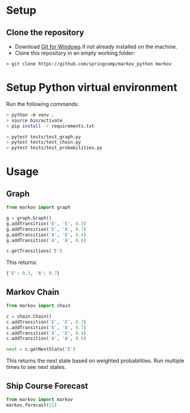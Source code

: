# Setup

## Clone the repository

- Download [Git for Windows](https://git-scm.com/) if not already installed on the machine.
- Clone this repository in an empty working folder:

```
> git clone https://github.com/springcomp/markov_python markov
```

# Setup Python virtual environment

Run the following commands:

```sh
> python -m venv .
> source bin/activate
> pip install -r requirements.txt

> pytest tests/test_graph.py
> pytest tests/test_chain.py
> pytest tests/test_probabilities.py
```

# Usage

## Graph

```python
from markov import graph

g = graph.Graph()
g.addTransition('E', 'E', 0.3)
g.addTransition('E', 'A', 0.7)
g.addTransition('A', 'E', 0.4)
g.addTransition('A', 'A', 0.6)

c.getTransitions('E')
```

This returns:

```python
{'E': 0.3, 'A': 0.7}
```

## Markov Chain

```python
from markov import chain

c = chain.Chain()
c.addTransition('E', 'E', 0.3)
c.addTransition('E', 'A', 0.7)
c.addTransition('A', 'E', 0.4)
c.addTransition('A', 'A', 0.6)

next = c.getNextState('E')
```

This returns the next state based on weighted probabilities.
Run multiple times to see next states.

## Ship Course Forecast

```python
from markov import markov
markov.forecast(21)
```



